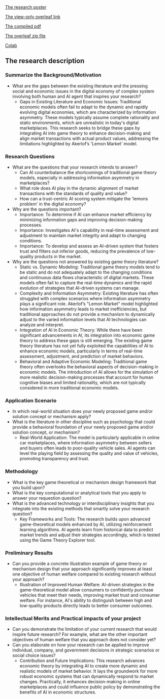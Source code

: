 [The research poster](CS%20206%20Final%20Project%20Draft%20Poster.jpg)

[The view-only overleaf link](https://www.overleaf.com/read/kqrqtkdnymmt#abec91)

[The compiled pdf](CS206_Weijia_Han_Final_Project.pdf)

[The overleaf zip file](Latex/Weijia_Final_Project.zip)

[Colab](https://colab.research.google.com/drive/19XJbIyLFbdUmlsBOxpmrz-7LkOofdpsp?usp=sharing)

## The research description

### Summarize the Background/Motivation
- What are the gaps between the existing literature and the pressing social and economic issues in the digital economy of complex system involving both human and AI agent that inspires your research?
  - Gaps in Existing Literature and Economic Issues: Traditional economic models often fail to adapt to the dynamic and rapidly evolving digital economies, which are characterized by information asymmetry. These models typically assume complete rationality and static environments, which are unrealistic in today's digital marketplaces. This research seeks to bridge these gaps by integrating AI into game theory to enhance decision-making and align market transactions with actual product values, addressing the limitations highlighted by Akerlof’s 'Lemon Market' model.
  
### Research Questions
- What are the questions that your research intends to answer?
  - Can AI counterbalance the shortcomings of traditional game theory models, especially in addressing information asymmetry in marketplaces?
  - What role does AI play in the dynamic alignment of market transactions with the standards of quality and value?
  - How can a trust-centric AI scoring system mitigate the 'lemons problem' in the digital economy?
- Why are the questions important?
  - Importance: To determine if AI can enhance market efficiency by minimizing information gaps and improving decision-making processes.
  - Importance: Investigates AI's capability in real-time assessment and adjustment to maintain market integrity and adapt to changing conditions.
  - Importance: To develop and assess an AI-driven system that fosters trust and filters out inferior goods, reducing the prevalence of low-quality products in the market.
- Why are the questions not answered by existing game theory literature?
  - Static vs. Dynamic Modeling: Traditional game theory models tend to be static and do not adequately adapt to the changing conditions and continuous data flows characteristic of digital markets. These models often fail to capture the real-time dynamics and the rapid evolution of strategies that AI-driven systems can manage.
  - Complexity and Information Asymmetry: Existing literature has often struggled with complex scenarios where information asymmetry plays a significant role. Akerlof’s "Lemon Market" model highlighted how information asymmetry leads to market inefficiencies, but traditional approaches do not provide a mechanism to dynamically adjust to the varied information levels that AI technologies can analyze and interpret.
  - Integration of AI in Economic Theory: While there have been significant advancements in AI, its integration into economic game theory to address these gaps is still emerging. The existing game theory literature has not yet fully exploited the capabilities of AI to enhance economic models, particularly in terms of real-time assessment, adjustment, and prediction of market behaviors.
  - Behavioral and Adaptive Economic Modeling: Traditional game theory often overlooks the behavioral aspects of decision-making in economic models. The introduction of AI allows for the simulation of more realistic decision-making processes that account for human cognitive biases and limited rationality, which are not typically considered in more traditional economic models.
### Application Scenario
- In which real-world situation does your newly proposed game and/or solution concept or mechanism apply?
- What is the literature in other discipline such as psychology that could provide a behavioral foundation of your newly proposed game and/or solution concept, or mechanism?
  - Real-World Application: The model is particularly applicable in online car marketplaces, where information asymmetry between sellers and buyers often leads to poor-quality vehicle sales. AI agents can level the playing field by assessing the quality and value of vehicles, promoting transparency and trust.
### Methodology
- What is the key game theoretical or mechanism design framework that you build upon?
- What is the key computational or analytical tools that you apply to answer your requestion question?
- What is the advanced technology or interdisciplinary insights that you integrate into the existing methods that smartly solve your research question?
  - Key Frameworks and Tools: The research builds upon advanced game-theoretical models enhanced by AI, utilizing reinforcement learning algorithms. AI agents learn from historical data to predict market trends and adjust their strategies accordingly, which is tested using the Game Theory Explorer tool.
### Preliminary Results
- Can you provide a concrete illustration example of game theory or mechanism design that your approach significantly improves at least one objective of human welfare compared to existing research without your approach?
  - Illustration of Improved Human Welfare: AI-driven strategies in the game-theoretical model allow consumers to confidently purchase vehicles that meet their needs, improving market trust and consumer welfare. For instance, AI's ability to distinguish between high and low-quality products directly leads to better consumer outcomes.
### Intellectual Merits and Practical impacts of your project
- Can you demonstrate the limitation of your current research that would inspire future research? For example, what are the other important objectives of human welfare that you approach does not consider yet?
- Can you elaborate on how your research can be applied to improve individual, company, and government decisions in strategic scenarios or social choice issues?
  - Contribution and Future Implications: This research advances economic theory by integrating AI to create more dynamic and realistic models of market behavior. It lays the groundwork for more robust economic systems that can dynamically respond to market changes. Practically, it enhances decision-making in online marketplaces and could influence public policy by demonstrating the benefits of AI in economic structures.









